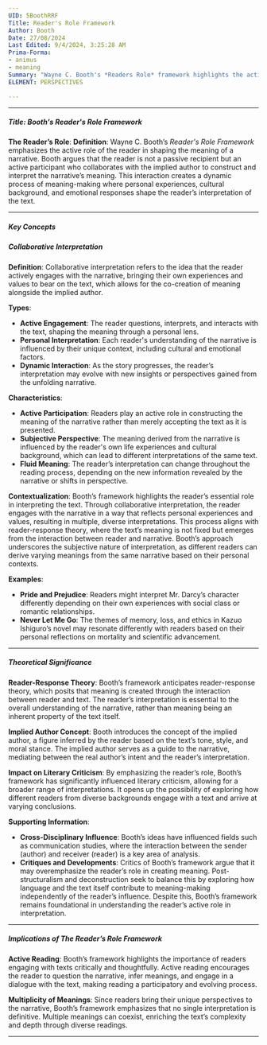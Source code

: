 ```yaml
---
UID: 5BoothRRF
Title: Reader's Role Framework
Author: Booth
Date: 27/08/2024
Last Edited: 9/4/2024, 3:25:28 AM
Prima-Forma:
- animus
- meaning
Summary: "Wayne C. Booth's *Readers Role* framework highlights the active role  of the reader in shaping a narrative's meaning through a collaborative process  with the implied author. This interaction allows readers to bring their own experiences  to the text, influencing interpretation and emphasizing the dynamic nature of  meaning-making in literature."
ELEMENT: PERSPECTIVES

---
```

---

##### Title: **Booth's Reader's Role Framework**

**The Reader’s Role**:
   **Definition**: Wayne C. Booth’s *Reader's Role Framework* emphasizes the active role of the reader in shaping the meaning of a narrative. Booth argues that the reader is not a passive recipient but an active participant who collaborates with the implied author to construct and interpret the narrative’s meaning. This interaction creates a dynamic process of meaning-making where personal experiences, cultural background, and emotional responses shape the reader’s interpretation of the text.

---

##### Key Concepts

##### Collaborative Interpretation

**Definition**:
   Collaborative interpretation refers to the idea that the reader actively engages with the narrative, bringing their own experiences and values to bear on the text, which allows for the co-creation of meaning alongside the implied author.

**Types**:
   - **Active Engagement**: The reader questions, interprets, and interacts with the text, shaping the meaning through a personal lens.
   - **Personal Interpretation**: Each reader's understanding of the narrative is influenced by their unique context, including cultural and emotional factors.
   - **Dynamic Interaction**: As the story progresses, the reader’s interpretation may evolve with new insights or perspectives gained from the unfolding narrative.

**Characteristics**:
   - **Active Participation**: Readers play an active role in constructing the meaning of the narrative rather than merely accepting the text as it is presented.
   - **Subjective Perspective**: The meaning derived from the narrative is influenced by the reader's own life experiences and cultural background, which can lead to different interpretations of the same text.
   - **Fluid Meaning**: The reader’s interpretation can change throughout the reading process, depending on the new information revealed by the narrative or shifts in perspective.

**Contextualization**:
   Booth’s framework highlights the reader’s essential role in interpreting the text. Through collaborative interpretation, the reader engages with the narrative in a way that reflects personal experiences and values, resulting in multiple, diverse interpretations. This process aligns with reader-response theory, where the text’s meaning is not fixed but emerges from the interaction between reader and narrative. Booth’s approach underscores the subjective nature of interpretation, as different readers can derive varying meanings from the same narrative based on their personal contexts.

**Examples**:
   - **Pride and Prejudice**: Readers might interpret Mr. Darcy’s character differently depending on their own experiences with social class or romantic relationships.
   - **Never Let Me Go**: The themes of memory, loss, and ethics in Kazuo Ishiguro’s novel may resonate differently with readers based on their personal reflections on mortality and scientific advancement.

---

##### Theoretical Significance

**Reader-Response Theory**:
   Booth’s framework anticipates reader-response theory, which posits that meaning is created through the interaction between reader and text. The reader’s interpretation is essential to the overall understanding of the narrative, rather than meaning being an inherent property of the text itself.

**Implied Author Concept**:
   Booth introduces the concept of the implied author, a figure inferred by the reader based on the text’s tone, style, and moral stance. The implied author serves as a guide to the narrative, mediating between the real author’s intent and the reader’s interpretation.

**Impact on Literary Criticism**:
   By emphasizing the reader’s role, Booth’s framework has significantly influenced literary criticism, allowing for a broader range of interpretations. It opens up the possibility of exploring how different readers from diverse backgrounds engage with a text and arrive at varying conclusions.

**Supporting Information**:
   - **Cross-Disciplinary Influence**: Booth’s ideas have influenced fields such as communication studies, where the interaction between the sender (author) and receiver (reader) is a key area of analysis.
   - **Critiques and Developments**: Critics of Booth’s framework argue that it may overemphasize the reader’s role in creating meaning. Post-structuralism and deconstruction seek to balance this by exploring how language and the text itself contribute to meaning-making independently of the reader’s influence. Despite this, Booth’s framework remains foundational in understanding the reader’s active role in interpretation.

---

##### Implications of **The Reader’s Role Framework**

**Active Reading**:
   Booth’s framework highlights the importance of readers engaging with texts critically and thoughtfully. Active reading encourages the reader to question the narrative, infer meanings, and engage in a dialogue with the text, making reading a participatory and evolving process.

**Multiplicity of Meanings**:
   Since readers bring their unique perspectives to the narrative, Booth’s framework emphasizes that no single interpretation is definitive. Multiple meanings can coexist, enriching the text’s complexity and depth through diverse readings.

---
